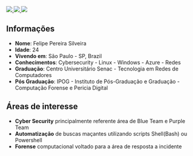 <div>
    <a target='_blank' href="https://www.instagram.com/felipepsilveira/">
        <img src="https://img.shields.io/badge/Instagram-E4405F?style=for-the-badge&logo=instagram&logoColor=white">
    </a>
    <a target='_blank' href="https://www.linkedin.com/in/felipe-silveira/">
        <img src="https://img.shields.io/badge/LinkedIn-0077B5?style=for-the-badge&logo=linkedin&logoColor=white">
    </a>
    <a target='_blank' href="https://cadeolog.com.br">
        <img src="https://img.shields.io/badge/site-0A0A0A?style=for-the-badge&logo=dev.to&logoColor=white"">
    </a>
</div>

## Informações

* **Nome**: Felipe Pereira Silveira
* **Idade**: 24
* **Vivendo em**: São Paulo - SP, Brazil
* **Conhecimentos**: Cybersecurity - Linux - Windows - Azure - Redes
* **Graduação**: Centro Universitário Senac - Tecnologia em Redes de Computadores
* **Pós Graduação**: IPOG - Instituto de Pós-Graduação e Graduação - Computação Forense e Pericia Digital

## Áreas de interesse
                                                                                                            
* **Cyber Security** principalmente referente área de Blue Team e Purple Team
* **Automatização** de buscas maçantes utilizando scripts Shell(Bash) ou Powershell
* **Forense** computacional voltado para a área de resposta a incidente                              
                                                                               



